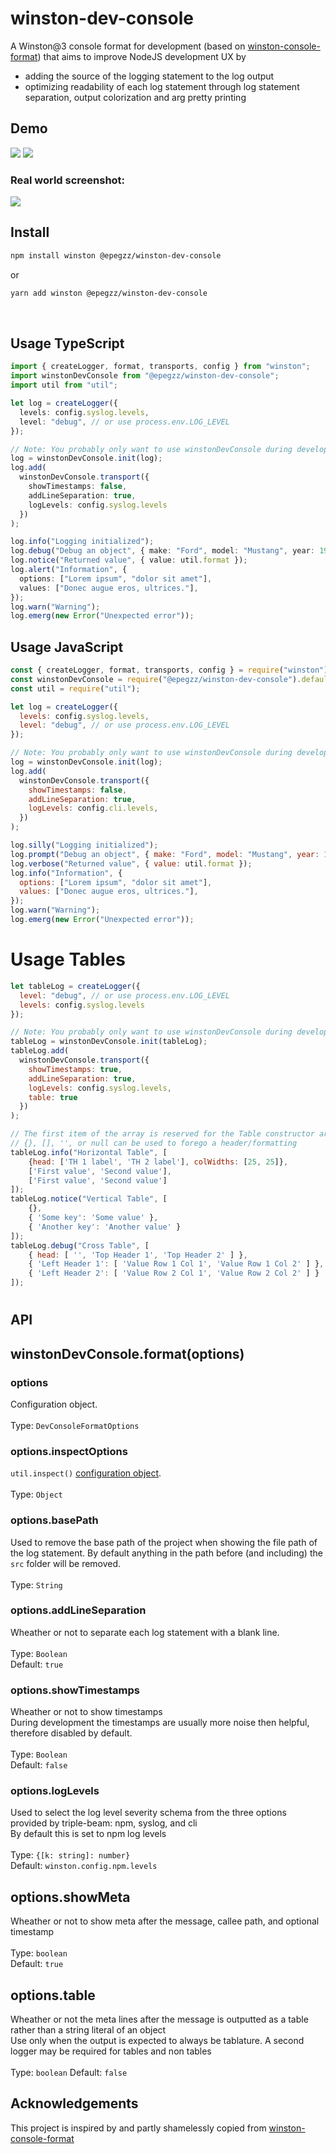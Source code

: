 # winston-dev-console

A Winston@3 console format for development (based on [winston-console-format](https://github.com/duccio/winston-console-format)) that aims to improve NodeJS development UX by
* adding the source of the logging statement to the log output
* optimizing readability of each log statement through log statement separation, output colorization and arg pretty printing
   

## Demo

![](demo.png)
![](demo3.png)

### Real world screenshot:

![](demo2.png)

## Install

```bash
npm install winston @epegzz/winston-dev-console
```

or

```bash
yarn add winston @epegzz/winston-dev-console
```
<br>

## Usage TypeScript

```typescript
import { createLogger, format, transports, config } from "winston";
import winstonDevConsole from "@epegzz/winston-dev-console";
import util from "util";

let log = createLogger({
  levels: config.syslog.levels,
  level: "debug", // or use process.env.LOG_LEVEL
});

// Note: You probably only want to use winstonDevConsole during development
log = winstonDevConsole.init(log);
log.add(
  winstonDevConsole.transport({
    showTimestamps: false,
    addLineSeparation: true,
    logLevels: config.syslog.levels
  })
);

log.info("Logging initialized");
log.debug("Debug an object", { make: "Ford", model: "Mustang", year: 1969 });
log.notice("Returned value", { value: util.format });
log.alert("Information", {
  options: ["Lorem ipsum", "dolor sit amet"],
  values: ["Donec augue eros, ultrices."],
});
log.warn("Warning");
log.emerg(new Error("Unexpected error"));
```

## Usage JavaScript

```js
const { createLogger, format, transports, config } = require("winston");
const winstonDevConsole = require("@epegzz/winston-dev-console").default;
const util = require("util");

let log = createLogger({
  levels: config.syslog.levels,
  level: "debug", // or use process.env.LOG_LEVEL
});

// Note: You probably only want to use winstonDevConsole during development
log = winstonDevConsole.init(log);
log.add(
  winstonDevConsole.transport({
    showTimestamps: false,
    addLineSeparation: true,
    logLevels: config.cli.levels,
  })
);

log.silly("Logging initialized");
log.prompt("Debug an object", { make: "Ford", model: "Mustang", year: 1969 });
log.verbose("Returned value", { value: util.format });
log.info("Information", {
  options: ["Lorem ipsum", "dolor sit amet"],
  values: ["Donec augue eros, ultrices."],
});
log.warn("Warning");
log.emerg(new Error("Unexpected error"));
```

# Usage Tables

```js
let tableLog = createLogger({
  level: "debug", // or use process.env.LOG_LEVEL
  levels: config.syslog.levels
});

// Note: You probably only want to use winstonDevConsole during development
tableLog = winstonDevConsole.init(tableLog);
tableLog.add(
  winstonDevConsole.transport({
    showTimestamps: true,
    addLineSeparation: true,
    logLevels: config.syslog.levels,
    table: true
  })
);

// The first item of the array is reserved for the Table constructor argument which takes in an options object
// {}, [], '', or null can be used to forego a header/formatting
tableLog.info("Horizontal Table", [
    {head: ['TH 1 label', 'TH 2 label'], colWidths: [25, 25]},
    ['First value', 'Second value'],
    ['First value', 'Second value']
]);
tableLog.notice("Vertical Table", [
    {},
    { 'Some key': 'Some value' },
    { 'Another key': 'Another value' }
]);
tableLog.debug("Cross Table", [
    { head: [ '', 'Top Header 1', 'Top Header 2' ] },
    { 'Left Header 1': [ 'Value Row 1 Col 1', 'Value Row 1 Col 2' ] },
    { 'Left Header 2': [ 'Value Row 2 Col 1', 'Value Row 2 Col 2' ] }
]);
```

#

## API

## winstonDevConsole.format(options)

### options

Configuration object.<br><br>Type: `DevConsoleFormatOptions`

### options.inspectOptions

`util.inspect()` [configuration object](https://nodejs.org/api/util.html#util_util_inspect_object_options).<br><br> Type: `Object`<br> 

### options.basePath

Used to remove the base path of the project when showing the file path of the log statement.
By default anything in the path before (and including) the `src` folder will be removed.
<br><br>
Type: `String`<br>

### options.addLineSeparation

Wheather or not to separate each log statement with a blank line.
<br><br>
Type: `Boolean`<br>
Default: `true`<br>

### options.showTimestamps

Wheather or not to show timestamps<br>
During development the timestamps are usually more noise then helpful, therefore disabled by default.
<br><br>
Type: `Boolean`<br>
Default: `false`<br>

### options.logLevels

Used to select the log level severity schema from the three options provided by triple-beam: npm, syslog, and cli<br>
By default this is set to npm log levels
<br><br>
Type: `{[k: string]: number}`<br>
Default: `winston.config.npm.levels`<br>

## options.showMeta

Wheather or not to show meta after the message, callee path, and optional timestamp
<br><br>
Type: `boolean`<br>
Default: `true`<br>

## options.table

Wheather or not the meta lines after the message is outputted as a table rather than a string literal of an object<br>
Use only when the output is expected to always be tablature. A second logger may be required for tables and non tables
<br><br>
Type: `boolean`
Default: `false`

## Acknowledgements

This project is inspired by and partly shamelessly copied from [winston-console-format](https://github.com/duccio/winston-console-format)